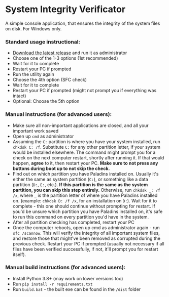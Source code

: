 # System Integrity Verificator
A simple console application, that ensures the integrity of the system files on disk. For Windows only.

### Standard usage instructional:
- [Download the latest release](https://github.com/DevilXD/System_Integrity_Verificator/releases/) and run it as administrator
- Choose one of the 1-3 options (1st recommended)
- Wait for it to complete
- Restart your PC if prompted
- Run the utility again
- Choose the 4th option (SFC check)
- Wait for it to complete
- Restart your PC if prompted (might not prompt you if everything was intact)
- Optional: Choose the 5th option

### Manual instructions (for advanced users):
- Make sure all non-important applications are closed, and all your important work saved
- Open up `cmd` as administrator
- Assuming the `C:` partition is where you have your system installed, run `chkdsk C: /f`. Substitute `C:` for any other partition letter, if your system would be installed elsewhere. The command might prompt you for a check on the next computer restart, shortly after running it. If that would happen, **agree** to it, then restart your PC. __Make sure to not press any buttons during boot up to not skip the check.__
- Find out on which partition you have Paladins installed on. Usually it's either the same as system partition (`C:`), or something like a data partition (`D:`, `E:`, etc.). __If this partition is the same as the system partition, you can skip this step entirely.__ Otherwise, run `chkdsk _: /f /x`, where `_` is the partition letter of where you have Paladins installed on. (example: `chkdsk D: /f /x`, for an installation on `D:`). Wait for it to complete - this one should continue without prompting for restart. If you'd be unsure which partition you have Paladins installed on, it's safe to run this command on every partition you'd have in the system.
- After all partition checking has completed, restart your PC
- Once the computer reboots, open up cmd as administrator again - run `sfc /scannow`. This will verify the integrity of all important system files, and restore those that might've been removed as corrupted during the previous check. Restart your PC if prompted (usually not necessary if all files have been verified successfully, if not, it'll prompt you for restart itself).

### Manual build instructions (for advanced users):
- Install Python 3.8+ (may work on lower versions too)
- Run `pip install -r requirements.txt`
- Run `build.bat` - the built exe can be found in the `/dist` folder
